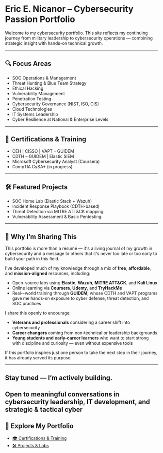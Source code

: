 # Eric E. Nicanor – Cybersecurity Passion Portfolio

Welcome to my cybersecurity portfolio. This site reflects my continuing journey from military leadership to cybersecurity operations — combining strategic insight with hands-on technical growth.

---

## 🔍 Focus Areas

- SOC Operations & Management  
- Threat Hunting & Blue Team Strategy
- Ethical Hacking
- Vulnerability Management
- Penetration Testing
- Cybersecurity Governance (NIST, ISO, CIS)
- Cloud Technologies
- IT Systems Leadership  
- Cyber Resilience at National & Enterprise Levels

---

## 🧠 Certifications & Training

- CEH | CISSO | VAPT – GUIDEM  
- CDTH – GUIDEM | Elastic SIEM  
- Microsoft Cybersecurity Analyst (Coursera)  
- CompTIA CySA+ (in progress)

---

## 🛠️ Featured Projects

- SOC Home Lab (Elastic Stack + Wazuh)  
- Incident Response Playbook (CDTH-based)  
- Threat Detection via MITRE ATT&CK mapping  
- Vulnerability Assessment & Basic Pentesting

---

## 🌱 Why I’m Sharing This

This portfolio is more than a résumé — it's a living journal of my growth in cybersecurity and a message to others that it's never too late or too early to build your path in this field.

I've developed much of my knowledge through a mix of **free**, **affordable**, and **mission-aligned** resources, including:

- Open-source labs using **Elastic**, **Wazuh**, **MITRE ATT&CK**, and **Kali Linux**
- Online learning via **Coursera**, **Udemy**, and **TryHackMe**
- Real--world training through **GUIDEM**, whose CDTH and VAPT programs gave me hands-on exposure to cyber defense, threat detection, and SOC practices

I share this openly to encourage:
- **Veterans and professionals** considering a career shift into cybersecurity
- **Career changers** coming from non-technical or leadership backgrounds
- **Young students and early-career learners** who want to start strong with discipline and curiosity — even without expensive tools

If this portfolio inspires just one person to take the next step in their journey, it has already served its purpose.

---

## Stay tuned — I’m actively building.  
Open to meaningful conversations in cybersecurity leadership, IT development, and strategic & tactical cyber
---

## 📁 Explore My Portfolio

- [🎓 Certifications & Training](./certs/)
- [🛠️ Projects & Labs](./projects/)


